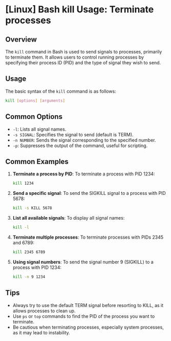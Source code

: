 # [Linux] Bash kill Usage: Terminate processes

## Overview
The `kill` command in Bash is used to send signals to processes, primarily to terminate them. It allows users to control running processes by specifying their process ID (PID) and the type of signal they wish to send.

## Usage
The basic syntax of the `kill` command is as follows:

```bash
kill [options] [arguments]
```

## Common Options
- `-l`: Lists all signal names.
- `-s SIGNAL`: Specifies the signal to send (default is TERM).
- `-n NUMBER`: Sends the signal corresponding to the specified number.
- `-p`: Suppresses the output of the command, useful for scripting.

## Common Examples
1. **Terminate a process by PID**:
   To terminate a process with PID 1234:
   ```bash
   kill 1234
   ```

2. **Send a specific signal**:
   To send the SIGKILL signal to a process with PID 5678:
   ```bash
   kill -s KILL 5678
   ```

3. **List all available signals**:
   To display all signal names:
   ```bash
   kill -l
   ```

4. **Terminate multiple processes**:
   To terminate processes with PIDs 2345 and 6789:
   ```bash
   kill 2345 6789
   ```

5. **Using signal numbers**:
   To send the signal number 9 (SIGKILL) to a process with PID 1234:
   ```bash
   kill -n 9 1234
   ```

## Tips
- Always try to use the default TERM signal before resorting to KILL, as it allows processes to clean up.
- Use `ps` or `top` commands to find the PID of the process you want to terminate.
- Be cautious when terminating processes, especially system processes, as it may lead to instability.